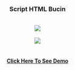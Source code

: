 <div align="center">
  <h3>Script HTML Bucin</h3><br>
  <img src="https://i.pinimg.com/originals/4e/c6/a6/4ec6a63cf14b6784b1c04083d1a22af7.gif">
  <br><br>
  <a href="//github.com/Azyansah"><img src="https://img.shields.io/badge/Author-Zyy.-blue.svg?style=for-the-badge&logo=github?logoWidth=10"/><a/>
  <br><br>
<br>
  <a href="https://ily.azyansah.tech/"><strong>Click Here To See Demo
</div>
